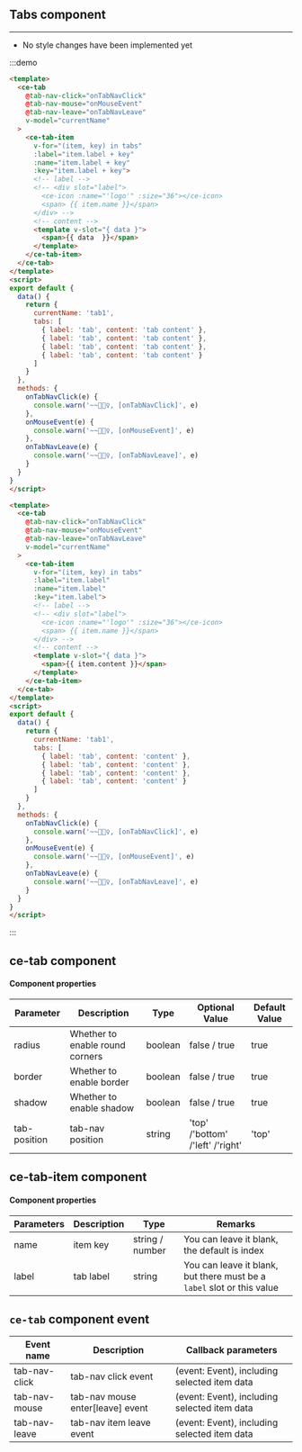 ## Tabs component

<!-- {.md} -->

---

- No style changes have been implemented yet

:::demo

```html
<template>
  <ce-tab
    @tab-nav-click="onTabNavClick"
    @tab-nav-mouse="onMouseEvent"
    @tab-nav-leave="onTabNavLeave"
    v-model="currentName"
  >
    <ce-tab-item
      v-for="(item, key) in tabs"
      :label="item.label + key"
      :name="item.label + key"
      :key="item.label + key">
      <!-- label -->
      <!-- <div slot="label">
        <ce-icon :name="'logo'" :size="36"></ce-icon>
        <span> {{ item.name }}</span>
      </div> -->
      <!-- content -->
      <template v-slot="{ data }">
        <span>{{ data  }}</span>
      </template>
    </ce-tab-item>
  </ce-tab>
</template>
<script>
export default {
  data() {
    return {
      currentName: 'tab1',
      tabs: [
        { label: 'tab', content: 'tab content' },
        { label: 'tab', content: 'tab content' },
        { label: 'tab', content: 'tab content' },
        { label: 'tab', content: 'tab content' }
      ]
    }
  },
  methods: {
    onTabNavClick(e) {
      console.warn('~~🧜🏿‍♀️, [onTabNavClick]', e)
    },
    onMouseEvent(e) {
      console.warn('~~🧜🏿‍♀️, [onMouseEvent]', e)
    },
    onTabNavLeave(e) {
      console.warn('~~🧜🏿‍♀️, [onTabNavLeave]', e)
    }
  }
}
</script>
```

```html
<template>
  <ce-tab
    @tab-nav-click="onTabNavClick"
    @tab-nav-mouse="onMouseEvent"
    @tab-nav-leave="onTabNavLeave"
    v-model="currentName"
  >
    <ce-tab-item
      v-for="(item, key) in tabs"
      :label="item.label"
      :name="item.label"
      :key="item.label">
      <!-- label -->
      <!-- <div slot="label">
        <ce-icon :name="'logo'" :size="36"></ce-icon>
        <span> {{ item.name }}</span>
      </div> -->
      <!-- content -->
      <template v-slot="{ data }">
        <span>{{ item.content }}</span>
      </template>
    </ce-tab-item>
  </ce-tab>
</template>
<script>
export default {
  data() {
    return {
      currentName: 'tab1',
      tabs: [
        { label: 'tab', content: 'content' },
        { label: 'tab', content: 'content' },
        { label: 'tab', content: 'content' },
        { label: 'tab', content: 'content' }
      ]
    }
  },
  methods: {
    onTabNavClick(e) {
      console.warn('~~🧜🏿‍♀️, [onTabNavClick]', e)
    },
    onMouseEvent(e) {
      console.warn('~~🧜🏿‍♀️, [onMouseEvent]', e)
    },
    onTabNavLeave(e) {
      console.warn('~~🧜🏿‍♀️, [onTabNavLeave]', e)
    }
  }
}
</script>
```

:::

## ce-tab component

#### Component properties

<!-- {.md} -->

| Parameter    | Description                     | Type    | Optional Value                   | Default Value |
|--------------|---------------------------------|---------|----------------------------------|---------------|
| radius       | Whether to enable round corners | boolean | false / true                     | true          |
| border       | Whether to enable border        | boolean | false / true                     | true          |
| shadow       | Whether to enable shadow        | boolean | false / true                     | true          |
| tab-position | tab-nav position                | string  | 'top' /'bottom' /'left' /'right' | 'top'         |

## ce-tab-item component

#### Component properties
<!-- {.md} -->

| Parameters | Description | Type            | Remarks                                                                |
|------------|-------------|-----------------|------------------------------------------------------------------------|
| name       | item key    | string / number | You can leave it blank, the default is index                           |
| label      | tab label   | string          | You can leave it blank, but there must be a `label` slot or this value |

## `ce-tab` component event

<!-- {.md} -->

| Event name    | Description               | Callback parameters                          |
|---------------|---------------------------|----------------------------------------------|
| tab-nav-click | tab-nav click event       | (event: Event), including selected item data |
| tab-nav-mouse | tab-nav mouse enter[leave] event | (event: Event), including selected item data |
| tab-nav-leave | tab-nav item leave event  | (event: Event), including selected item data |
